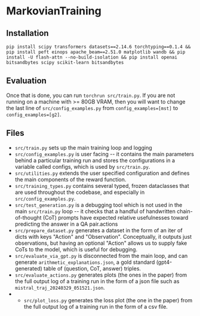 # MarkovianTraining 

## Installation
```
pip install scipy transformers datasets==2.14.6 torchtyping==0.1.4 && pip install peft einops apache_beam==2.51.0 matplotlib wandb && pip install -U flash-attn --no-build-isolation && pip install openai bitsandbytes scipy scikit-learn bitsandbytes
```

## Evaluation
Once that is done, you can run `torchrun src/train.py`.
If you are not running on a machine with >= 80GB VRAM, then you will want to change the last line of `src/config_examples.py` from `config_examples=[mst]` to `config_examples=[g2]`.

## Files
* `src/train.py` sets up the main training loop and logging
* `src/config_examples.py` is user facing -- it contains the main parameters behind a particular training run and stores the configurations in a variable called configs, which is used by `src/train.py`. 
* `src/utilities.py` extends the user specified configuration and defines the main components of the reward function. 
* `src/training_types.py` contains several typed, frozen dataclasses that are used throughout the codebase, and especially in `src/config_examples.py`.
* `src/test_generation.py` is a debugging tool which is not used in the main `src/train.py` loop -- it checks that a handful of handwritten chain-of-thought (CoT) prompts have expected relative usefulnesses toward predicting the answer in a QA pair.actions
* `src/prepare_dataset.py` generates a dataset in the form of an iter of dicts with keys "Action" and "Observation". Conceptually, it outputs just observations, but having an optional "Action" allows us to supply fake CoTs to the model, which is useful for debugging.
* `src/evaluate_via_gpt.py` is disconnected from the main loop, and can generate `arithmetic_explanations.json`, a gold standard (gpt4-generated) table of (question, CoT, answer) triples. 
* `src/evaluate_actions.py` generates plots (the ones in the paper) from the full output log of a training run in the form of a json file such as `mistral_traj_20240329_051521.json`.
* * `src/plot_loss.py` generates the loss plot (the one in the paper) from the full output log of a training run in the form of a csv file.
